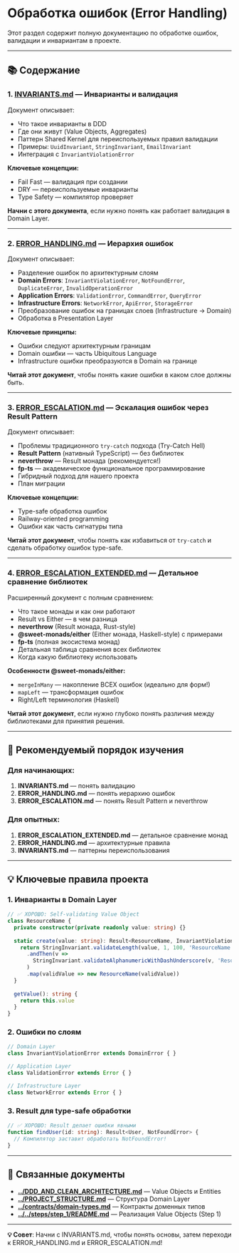 # Обработка ошибок (Error Handling)

Этот раздел содержит полную документацию по обработке ошибок, валидации и инвариантам в проекте.

---

## 📚 Содержание

### 1. **[INVARIANTS.md](./INVARIANTS.md)** — Инварианты и валидация

Документ описывает:
- Что такое инварианты в DDD
- Где они живут (Value Objects, Aggregates)
- Паттерн Shared Kernel для переиспользуемых правил валидации
- Примеры: `UuidInvariant`, `StringInvariant`, `EmailInvariant`
- Интеграция с `InvariantViolationError`

**Ключевые концепции:**
- Fail Fast — валидация при создании
- DRY — переиспользуемые инварианты
- Type Safety — компилятор проверяет

**Начни с этого документа**, если нужно понять как работает валидация в Domain Layer.

---

### 2. **[ERROR_HANDLING.md](./ERROR_HANDLING.md)** — Иерархия ошибок

Документ описывает:
- Разделение ошибок по архитектурным слоям
- **Domain Errors**: `InvariantViolationError`, `NotFoundError`, `DuplicateError`, `InvalidOperationError`
- **Application Errors**: `ValidationError`, `CommandError`, `QueryError`
- **Infrastructure Errors**: `NetworkError`, `ApiError`, `StorageError`
- Преобразование ошибок на границах слоев (Infrastructure → Domain)
- Обработка в Presentation Layer

**Ключевые принципы:**
- Ошибки следуют архитектурным границам
- Domain ошибки — часть Ubiquitous Language
- Infrastructure ошибки преобразуются в Domain на границе

**Читай этот документ**, чтобы понять какие ошибки в каком слое должны быть.

---

### 3. **[ERROR_ESCALATION.md](./ERROR_ESCALATION.md)** — Эскалация ошибок через Result Pattern

Документ описывает:
- Проблемы традиционного `try-catch` подхода (Try-Catch Hell)
- **Result Pattern** (нативный TypeScript) — без библиотек
- **neverthrow** — Result монада (рекомендуется!)
- **fp-ts** — академическое функциональное программирование
- Гибридный подход для нашего проекта
- План миграции

**Ключевые концепции:**
- Type-safe обработка ошибок
- Railway-oriented programming
- Ошибки как часть сигнатуры типа

**Читай этот документ**, чтобы понять как избавиться от `try-catch` и сделать обработку ошибок type-safe.

---

### 4. **[ERROR_ESCALATION_EXTENDED.md](./ERROR_ESCALATION_EXTENDED.md)** — Детальное сравнение библиотек

Расширенный документ с полным сравнением:
- Что такое монады и как они работают
- Result vs Either — в чем разница
- **neverthrow** (Result монада, Rust-style)
- **@sweet-monads/either** (Either монада, Haskell-style) с примерами
- **fp-ts** (полная экосистема монад)
- Детальная таблица сравнения всех библиотек
- Когда какую библиотеку использовать

**Особенности @sweet-monads/either:**
- `mergeInMany` — накопление ВСЕХ ошибок (идеально для форм!)
- `mapLeft` — трансформация ошибок
- Right/Left терминология (Haskell)

**Читай этот документ**, если нужно глубоко понять различия между библиотеками для принятия решения.

---

## 🎯 Рекомендуемый порядок изучения

### Для начинающих:
1. **INVARIANTS.md** — понять валидацию
2. **ERROR_HANDLING.md** — понять иерархию ошибок
3. **ERROR_ESCALATION.md** — понять Result Pattern и neverthrow

### Для опытных:
1. **ERROR_ESCALATION_EXTENDED.md** — детальное сравнение монад
2. **ERROR_HANDLING.md** — архитектурные правила
3. **INVARIANTS.md** — паттерны переиспользования

---

## 💡 Ключевые правила проекта

### 1. Инварианты в Domain Layer
```typescript
// ✅ ХОРОШО: Self-validating Value Object
class ResourceName {
  private constructor(private readonly value: string) {}
  
  static create(value: string): Result<ResourceName, InvariantViolationError> {
    return StringInvariant.validateLength(value, 1, 100, 'ResourceName')
      .andThen(v => 
        StringInvariant.validateAlphanumericWithDashUnderscore(v, 'ResourceName')
      )
      .map(validValue => new ResourceName(validValue))
  }
  
  getValue(): string {
    return this.value
  }
}
```

### 2. Ошибки по слоям
```typescript
// Domain Layer
class InvariantViolationError extends DomainError { }

// Application Layer  
class ValidationError extends Error { }

// Infrastructure Layer
class NetworkError extends Error { }
```

### 3. Result для type-safe обработки
```typescript
// ✅ ХОРОШО: Result делает ошибки явными
function findUser(id: string): Result<User, NotFoundError> {
  // Компилятор заставит обработать NotFoundError!
}
```

---

## 🔗 Связанные документы

- **[../DDD_AND_CLEAN_ARCHITECTURE.md](../DDD_AND_CLEAN_ARCHITECTURE.md)** — Value Objects и Entities
- **[../PROJECT_STRUCTURE.md](../PROJECT_STRUCTURE.md)** — Структура Domain Layer
- **[../contracts/domain-types.md](../contracts/domain-types.md)** — Контракты доменных типов
- **[../../steps/step_1/README.md](../../steps/step_1/README.md)** — Реализация Value Objects (Step 1)

---

**💡 Совет**: Начни с INVARIANTS.md, чтобы понять основы, затем переходи к ERROR_HANDLING.md и ERROR_ESCALATION.md!
